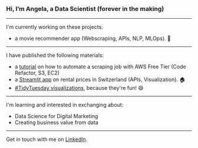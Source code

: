 ### Hi, I’m Angela, a Data Scientist (forever in the making)

___________________________

I'm currently working on these projects:

- a movie recommender app (Webscraping, APIs, NLP, MLOps). :movie_camera: 
___________________________

I have published the following materials:

- a [tutorial](https://medium.com/@angelaniederberger/automated-web-scraping-with-aws-72b7f80c2927) on how to automate a scraping job with AWS Free Tier (Code Refactor, S3, EC2)
- a [Streamlit app](share.streamlit.io/alessine/swiss_rents) on rental prices in Switzerland (APIs, Visualization). :house: 
- [#TidyTuesday visualizations](https://github.com/Alessine/TidyTuesday-Visualizations), because they're fun! :smile: 

___________________________

I'm learning and interested in exchanging about:

- Data Science for Digital Marketing
- Creating business value from data

___________________________

Get in touch with me on [LinkedIn](https://www.linkedin.com/in/angela-niederberger/). 


<!---
Alessine/Alessine is a ✨ special ✨ repository because its `README.md` (this file) appears on your GitHub profile.
You can click the Preview link to take a look at your changes.
--->
